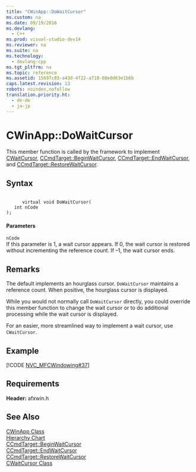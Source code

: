 ```yaml
---
title: "CWinApp::DoWaitCursor"
ms.custom: na
ms.date: 09/19/2016
ms.devlang: 
  - C++
ms.prod: visual-studio-dev14
ms.reviewer: na
ms.suite: na
ms.technology: 
  - devlang-cpp
ms.tgt_pltfrm: na
ms.topic: reference
ms.assetid: 15697c83-a43d-4f22-a710-08e0d63e1b6b
caps.latest.revision: 13
robots: noindex,nofollow
translation.priority.ht: 
  - de-de
  - ja-jp
---
```

# CWinApp::DoWaitCursor
This member function is called by the framework to implement [CWaitCursor](../vs140/CWaitCursor-Class.md), [CCmdTarget::BeginWaitCursor](../vs140/CCmdTarget--BeginWaitCursor.md), [CCmdTarget::EndWaitCursor](../vs140/CCmdTarget--EndWaitCursor.md), and [CCmdTarget::RestoreWaitCursor](../vs140/CCmdTarget--RestoreWaitCursor.md).  
  
## Syntax  
  
```  
  
      virtual void DoWaitCursor(  
   int nCode   
);  
```  
  
#### Parameters  
 `nCode`  
 If this parameter is 1, a wait cursor appears. If 0, the wait cursor is restored without incrementing the reference count. If –1, the wait cursor ends.  
  
## Remarks  
 The default implements an hourglass cursor. `DoWaitCursor` maintains a reference count. When positive, the hourglass cursor is displayed.  
  
 While you would not normally call `DoWaitCursor` directly, you could override this member function to change the wait cursor or to do additional processing while the wait cursor is displayed.  
  
 For an easier, more streamlined way to implement a wait cursor, use `CWaitCursor`.  
  
## Example  
 [!CODE [NVC_MFCWindowing#37](../CodeSnippet/VS_Snippets_Cpp/NVC_MFCWindowing#37)]  
  
## Requirements  
 **Header:** afxwin.h  
  
## See Also  
 [CWinApp Class](../vs140/CWinApp-Class.md)   
 [Hierarchy Chart](../vs140/Hierarchy-Chart.md)   
 [CCmdTarget::BeginWaitCursor](../vs140/CCmdTarget--BeginWaitCursor.md)   
 [CCmdTarget::EndWaitCursor](../vs140/CCmdTarget--EndWaitCursor.md)   
 [CCmdTarget::RestoreWaitCursor](../vs140/CCmdTarget--RestoreWaitCursor.md)   
 [CWaitCursor Class](../vs140/CWaitCursor-Class.md)